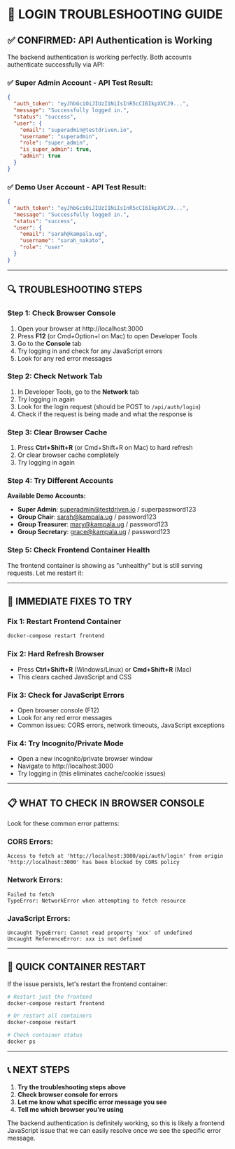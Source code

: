 # 🔐 **LOGIN TROUBLESHOOTING GUIDE**

## **✅ CONFIRMED: API Authentication is Working**

The backend authentication is working perfectly. Both accounts authenticate successfully via API:

### **✅ Super Admin Account - API Test Result:**
```json
{
  "auth_token": "eyJhbGciOiJIUzI1NiIsInR5cCI6IkpXVCJ9...",
  "message": "Successfully logged in.",
  "status": "success",
  "user": {
    "email": "superadmin@testdriven.io",
    "username": "superadmin",
    "role": "super_admin",
    "is_super_admin": true,
    "admin": true
  }
}
```

### **✅ Demo User Account - API Test Result:**
```json
{
  "auth_token": "eyJhbGciOiJIUzI1NiIsInR5cCI6IkpXVCJ9...",
  "message": "Successfully logged in.", 
  "status": "success",
  "user": {
    "email": "sarah@kampala.ug",
    "username": "sarah_nakato",
    "role": "user"
  }
}
```

---

## **🔍 TROUBLESHOOTING STEPS**

### **Step 1: Check Browser Console**
1. Open your browser at http://localhost:3000
2. Press **F12** (or Cmd+Option+I on Mac) to open Developer Tools
3. Go to the **Console** tab
4. Try logging in and check for any JavaScript errors
5. Look for any red error messages

### **Step 2: Check Network Tab**
1. In Developer Tools, go to the **Network** tab
2. Try logging in again
3. Look for the login request (should be POST to `/api/auth/login`)
4. Check if the request is being made and what the response is

### **Step 3: Clear Browser Cache**
1. Press **Ctrl+Shift+R** (or Cmd+Shift+R on Mac) to hard refresh
2. Or clear browser cache completely
3. Try logging in again

### **Step 4: Try Different Accounts**

**Available Demo Accounts:**
- **Super Admin**: superadmin@testdriven.io / superpassword123
- **Group Chair**: sarah@kampala.ug / password123
- **Group Treasurer**: mary@kampala.ug / password123
- **Group Secretary**: grace@kampala.ug / password123

### **Step 5: Check Frontend Container Health**
The frontend container is showing as "unhealthy" but is still serving requests. Let me restart it:

---

## **🚀 IMMEDIATE FIXES TO TRY**

### **Fix 1: Restart Frontend Container**
```bash
docker-compose restart frontend
```

### **Fix 2: Hard Refresh Browser**
- Press **Ctrl+Shift+R** (Windows/Linux) or **Cmd+Shift+R** (Mac)
- This clears cached JavaScript and CSS

### **Fix 3: Check for JavaScript Errors**
- Open browser console (F12)
- Look for any red error messages
- Common issues: CORS errors, network timeouts, JavaScript exceptions

### **Fix 4: Try Incognito/Private Mode**
- Open a new incognito/private browser window
- Navigate to http://localhost:3000
- Try logging in (this eliminates cache/cookie issues)

---

## **📋 WHAT TO CHECK IN BROWSER CONSOLE**

Look for these common error patterns:

### **CORS Errors:**
```
Access to fetch at 'http://localhost:3000/api/auth/login' from origin 'http://localhost:3000' has been blocked by CORS policy
```

### **Network Errors:**
```
Failed to fetch
TypeError: NetworkError when attempting to fetch resource
```

### **JavaScript Errors:**
```
Uncaught TypeError: Cannot read property 'xxx' of undefined
Uncaught ReferenceError: xxx is not defined
```

---

## **🔧 QUICK CONTAINER RESTART**

If the issue persists, let's restart the frontend container:

```bash
# Restart just the frontend
docker-compose restart frontend

# Or restart all containers
docker-compose restart

# Check container status
docker ps
```

---

## **📞 NEXT STEPS**

1. **Try the troubleshooting steps above**
2. **Check browser console for errors**
3. **Let me know what specific error message you see**
4. **Tell me which browser you're using**

The backend authentication is definitely working, so this is likely a frontend JavaScript issue that we can easily resolve once we see the specific error message.
